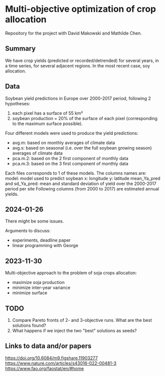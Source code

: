 # Multi-objective optimization of crop allocation
Repository for the project with David Makowski and Mathilde Chen.

## Summary
We have crop yields (predicted or recorded/detrended) for several years, in a time series, for several adjacent regions. In the most recent case, soy allocation.

## Data
Soybean yield predictions in Europe over 2000-2017 period, following 2 hypotheses:
1) each pixel has a surface of 55 km²
2) soybean production = 20% of the surface of each pixel (corresponding to the maximum surface possible).

Four different models were used to produce the yield predictions:
- avg.m: based on monthly averages of climate data
- avg.s: based on seasonal (i.e. over the full soybean growing season) averages of climate data
- pca.m.2: based on the 2 first component of monthly data
- pca.m.3: based on the 3 first component of monthly data

Each files corresponds to 1 of these models. The columns names are:
model: model used to predict soybean
x: longitude
y: latitude
mean_Ya_pred and sd_Ya_pred: mean and standard deviation of yield over the 2000-2017 period per site
Following columns (from 2000 to 2017) are estimated annual yields.

## 2024-01-26
There might be some issues.

Arguments to discuss:
- experiments, deadline paper
- linear programming with George

## 2023-11-30
Multi-objective approach to the problem of soja crops allocation:
- maximize soja production
- minimize inter-year variance
- minimize surface

## TODO
1. Compare Pareto fronts of 2- and 3-objective runs. What are the best solutions found?
2. What happens if we inject the two "best" solutions as seeds?

## Links to data and/or papers
https://doi.org/10.6084/m9.figshare.11903277
https://www.nature.com/articles/s43016-022-00481-3
https://www.fao.org/faostat/en/#home
